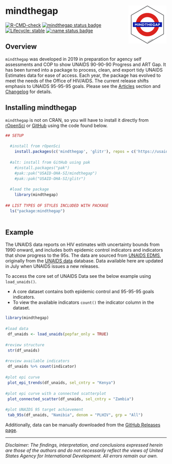 # mindthegap <img src="man/figures/logo.png" align="right" height="120"/>

<!-- badges: start -->

[![R-CMD-check](https://github.com/USAID-OHA-SI/mindthegap/workflows/R-CMD-check/badge.svg)](https://github.com/USAID-OHA-SI/mindthegap/actions) [![mindthegap status badge](https://usaid-oha-si.r-universe.dev/badges/mindthegap)](https://usaid-oha-si.r-universe.dev/mindthegap) [![Lifecycle: stable](https://img.shields.io/badge/lifecycle-stable-brightgreen.svg)](https://lifecycle.r-lib.org/articles/stages.html#stable) [![:name status badge](https://usaid-oha-si.r-universe.dev/badges/:name)](https://usaid-oha-si.r-universe.dev/)

<!-- badges: end -->

## Overview

`mindthegap` was developed in 2019 in preparation for agency self assessments and COP to show UNAIDS 90-90-90 Progress and ART Gap. It has been turned into a package to process, clean, and export tidy UNAIDS Estimates data for ease of access. Each year, the package has evolved to meet the needs of the Office of HIV/AIDS. The current release shifts emphasis to UNAIDS 95-95-95 goals. Please see the [Articles](https://usaid-oha-si.github.io/mindthegap/articles/) section and [Changelog](https://usaid-oha-si.github.io/mindthegap/news/index.html) for details.

## Installing mindthegap

`mindthegap` is not on CRAN, so you will have to install it directly from [rOpenSci](https://usaid-oha-si.r-universe.dev/packages) or [GitHub](https://github.com/USAID-OHA-SI/) using the code found below.

``` r
## SETUP

  #install from rOpenSci
    install.packages(c('mindthegap', 'glitr'), repos = c('https://usaid-oha-si.r-universe.dev', getOption("repos")))
    
  #alt: install from GitHub using pak
    #install.packages("pak")
    #pak::pak("USAID-OHA-SI/mindthegap")
    #pak::pak("USAID-OHA-SI/glitr")
    
  #load the package
    library(mindthegap)

## LIST TYPES OF STYLES INCLUDED WITH PACKAGE
  ls("package:mindthegap")
  
```

## Example

The UNAIDS data reports on HIV estimates with uncertainty bounds from 1990 onward, and includes both epidemic control indicators and indicators that show progress to the 95s. The data are sourced from [UNAIDS EDMS](https://edms.unaids.org/), originally from the [UNAIDS data](aidsinfo.unaids.org/) database. Data available here are updated in July when UNAIDS issues a new releases.

To access the core set of UNAIDS Data see the below example using `load_unaids()`.

-   A core dataset contains both epidemic control and 95-95-95 goals indicators.
-   To view the available indicators `count()` the indicator column in the dataset.

``` r
library(mindthegap)

#load data
 df_unaids <- load_unaids(pepfar_only = TRUE)

#review structure
 str(df_unaids)
 
#review available indicators
 df_unaids %>% count(indicator)

#plot epi curve
 plot_epi_trends(df_unaids, sel_cntry = "Kenya")

#plot epi curve with a connected scatterplot
 plot_connected_scatter(df_unaids, sel_cntry = "Zambia")

#plot UNAIDS 95 target achievement
 tab_95s(df_unaids, "Namibia", denom = "PLHIV", grp = "All")
```

Additionally, data can be manually downloaded from the [GitHub Releases page](https://github.com/USAID-OHA-SI/mindthegap/releases).

------------------------------------------------------------------------

*Disclaimer: The findings, interpretation, and conclusions expressed herein are those of the authors and do not necessarily reflect the views of United States Agency for International Development. All errors remain our own.*

